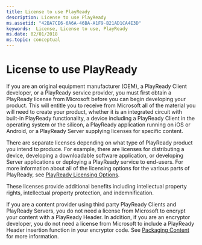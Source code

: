 ```yaml
---
title: License to use PlayReady
description: License to use PlayReady
ms.assetid: "42BA7CE6-6A6A-46BA-A1F9-B21AD1CA4E3D"
keywords:  License, License to use, PlayReady
ms.date: 02/01/2018
ms.topic: conceptual
---
```


# License to use PlayReady

If you are an original equipment manufacturer (OEM), a PlayReady Client developer, or a PlayReady service provider, you must first obtain a PlayReady license from Microsoft before you can begin developing your product. This will entitle you to receive from Microsoft all of the material you will need to create your product, whether it is an integrated circuit with built-in PlayReady functionality, a device including a PlayReady Client in the operating system or the silicon, a PlayReady application running on iOS or Android, or a PlayReady Server supplying licenses for specific content.

There are separate licenses depending on what type of PlayReady product you intend to produce. For example, there are licenses for distributing a device, developing a downloadable software application, or developing Server applications or deploying a PlayReady service to end-users. For more information about all of the licensing options for the various parts of PlayReady, see [PlayReady Licensing Options](https://www.microsoft.com/playready/licensing/).

These licenses provide additional benefits including intellectual property rights, intellectual property protection, and indemnification.

If you are a content provider using third party PlayReady Clients and PlayReady Servers, you do not need a license from Microsoft to encrypt your content with a PlayReady Header. In addition, if you are an encryptor developer, you do not need a license from Microsoft to include a PlayReady Header insertion function in your encryptor code. See [Packaging Content](../Packaging/packaging-content.md) for more information.
